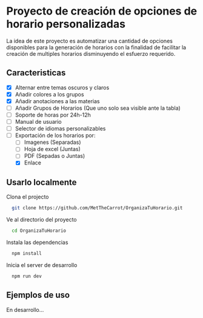 # Proyecto de creación de opciones de horario personalizadas

La idea de este proyecto es automatizar una cantidad de opciones disponibles para la generación de horarios con la finalidad de facilitar la creación de multiples horarios disminuyendo el esfuerzo requerido.

## Caracteristicas

- [x]  Alternar entre temas oscuros y claros
- [x]  Añadir colores a los grupos
- [X]  Añadir anotaciones a las materias
- [ ]  Añadir Grupos de Horarios (Que uno solo sea visible ante la tabla)
- [ ]  Soporte de horas por 24h-12h
- [ ]  Manual de usuario
- [ ]  Selector de idiomas personalizables
- [ ]  Exportación de los horarios por:
    - [ ]  Imagenes (Separadas)
    - [ ]  Hoja de excel (Juntas)
    - [ ]  PDF (Sepadas o Juntas)
    - [X]  Enlace

## Usarlo localmente

Clona el projecto

```bash
  git clone https://github.com/MetTheCarrot/OrganizaTuHorario.git
```

Ve al directorio del proyecto

```bash
  cd OrganizaTuHorario
```

Instala las dependencias

```bash
  npm install
```

Inicia el server de desarrollo

```bash
  npm run dev
```

## Ejemplos de uso

En desarrollo...
